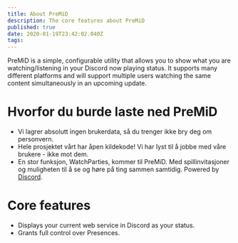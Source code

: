 ```yaml
---
title: About PreMiD
description: The core features about PreMiD
published: true
date: 2020-01-19T23:42:02.040Z
tags:
---
```


PreMiD is a simple, configurable utility that allows you to show what you are watching/listening in your Discord now playing status. It supports many different platforms and will support multiple users watching the same content simultaneously in an upcoming update.

# Hvorfor du burde laste ned PreMiD
- Vi lagrer absolutt ingen brukerdata, så du trenger ikke bry deg om personvern.
- Hele prosjektet vårt har åpen kildekode! Vi har lyst til å jobbe med våre brukere - ikke mot dem.
- En stor funksjon, WatchParties, kommer til PreMiD. Med spillinvitasjoner og muligheten til å se og høre på ting sammen samtidig. Powered by [Discord](https://discordapp.com/).

# Core features
- Displays your current web service in Discord as your status.
- Grants full control over Presences.
